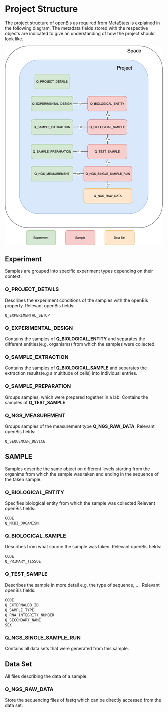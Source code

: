 # Project Structure

The project structure of openBis as required from MetaStats is explained in the following diagram. The metadata fields stored
with the respective objects are indicated to give an understanding of how the project should look like.

![architecture](projectStructure.png)

## Experiment
Samples are grouped into specific experiment types depending on their context.  

### Q_PROJECT_DETAILS
Describes the experiment conditions of the samples with the openBis property.
Relevant openBis fields:
```
Q_EXPERIMENTAL_SETUP
```

### Q_EXPERIMENTAL_DESIGN
Contains the samples of **Q_BIOLOGICAL_ENTITY** and separates the different entities(e.g. organisms) from which the samples were collected.

### Q_SAMPLE_EXTRACTION
Contains the samples of **Q_BIOLOGICAL_SAMPLE** and separates the extraction results(e.g a multitude of cells) into individual entries.

### Q_SAMPLE_PREPARATION
Groups samples, which were prepared together in a lab. Contains the samples of **Q_TEST_SAMPLE**.

### Q_NGS_MEASUREMENT
Groups samples of the measurement type **Q_NGS_RAW_DATA**.
Relevant openBis fields:
```
Q_SEQUENCER_DEVICE
```

## SAMPLE
Samples describe the same object on different levels starting from the organims from which the sample was taken and ending 
in the sequence of the taken sample.

### Q_BIOLOGICAL_ENTITY
Specifies biological entity from which the sample was collected
Relevant openBis fields:
```
CODE
Q_NCBI_ORGANISM
```

### Q_BIOLOGICAL_SAMPLE
Describes from what source the sample was taken.
Relevant openBis fields:
```
CODE
Q_PRIMARY_TISSUE
```

### Q_TEST_SAMPLE
Describes the sample in more detail e.g. the type of sequence,... .
Relevant openBis fields:
```
CODE
Q_EXTERNALDB_ID
Q_SAMPLE_TYPE
Q_RNA_INTEGRITY_NUMBER
Q_SECONDARY_NAME
SEX
```

### Q_NGS_SINGLE_SAMPLE_RUN
Contains all data sets that were generated from this sample. 

## Data Set
All files describing the data of a sample.

### Q_NGS_RAW_DATA
Store the sequencing files of fastq which can be directly accessed from the data set.
